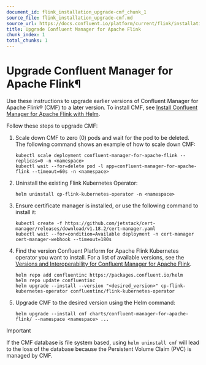 ```yaml
---
document_id: flink_installation_upgrade-cmf_chunk_1
source_file: flink_installation_upgrade-cmf.md
source_url: https://docs.confluent.io/platform/current/flink/installation/upgrade-cmf.html
title: Upgrade Confluent Manager for Apache Flink
chunk_index: 1
total_chunks: 1
---
```


# Upgrade Confluent Manager for Apache Flink¶

Use these instructions to upgrade earlier versions of Confluent Manager for Apache Flink® (CMF) to a later version. To install CMF, see [Install Confluent Manager for Apache Flink with Helm](helm.html#install-cmf-helm).

Follow these steps to upgrade CMF:

  1. Scale down CMF to zero (0) pods and wait for the pod to be deleted. The following command shows an example of how to scale down CMF:

         kubectl scale deployment confluent-manager-for-apache-flink --replicas=0 -n <namespace>
         kubectl wait --for=delete pod -l app=confluent-manager-for-apache-flink --timeout=60s -n <namespace>

  2. Uninstall the existing Flink Kubernetes Operator:

         helm uninstall cp-flink-kubernetes-operator -n <namespace>

  3. Ensure certificate manager is installed, or use the following command to install it:

         kubectl create -f https://github.com/jetstack/cert-manager/releases/download/v1.18.2/cert-manager.yaml
         kubectl wait --for=condition=Available deployment -n cert-manager cert-manager-webhook --timeout=180s

  4. Find the version Confluent Platform for Apache Flink Kubernetes operator you want to install. For a list of available versions, see the [Versions and Interoperability for Confluent Manager for Apache Flink](versions-interoperability.html#cmf-interop).

         helm repo add confluentinc https://packages.confluent.io/helm
         helm repo update confluentinc
         helm upgrade --install --version "<desired_version>" cp-flink-kubernetes-operator confluentinc/flink-kubernetes-operator

  5. Upgrade CMF to the desired version using the Helm command:

         helm upgrade --install cmf charts/confluent-manager-for-apache-flink/ --namespace <namespace> ...

Important

If the CMF database is file system based, using `helm uninstall cmf` will lead to the loss of the database because the Persistent Volume Claim (PVC) is managed by CMF.
